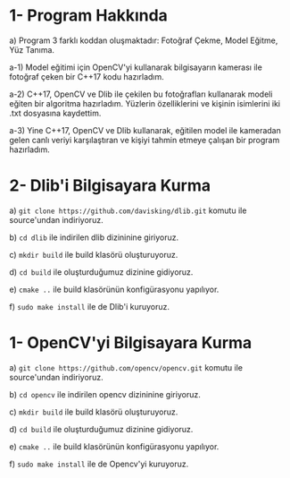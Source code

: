 # 1- Program Hakkında 

a) Program 3 farklı koddan oluşmaktadır: Fotoğraf Çekme, Model Eğitme, Yüz Tanıma.

a-1) Model eğitimi için OpenCV'yi kullanarak bilgisayarın kamerası ile fotoğraf çeken bir C++17 kodu hazırladım.

a-2) C++17, OpenCV ve Dlib ile çekilen bu fotoğrafları kullanarak modeli eğiten bir algoritma hazırladım. Yüzlerin özelliklerini ve kişinin isimlerini iki .txt dosyasına kaydettim.

a-3) Yine C++17, OpenCV ve Dlib kullanarak, eğitilen model ile kameradan gelen canlı veriyi karşılaştıran ve kişiyi tahmin etmeye çalışan bir program hazırladım.

#  2- Dlib'i Bilgisayara Kurma

a) `git clone https://github.com/davisking/dlib.git` komutu ile source'undan indiriyoruz.

b) `cd dlib` ile indirilen dlib dizininine giriyoruz.

c) `mkdir build` ile build klasörü oluşturuyoruz.

d) `cd build` ile oluşturduğumuz dizinine gidiyoruz.

e) `cmake ..` ile build klasörünün konfigürasyonu yapılıyor.

f) `sudo make install` ile de Dlib'i kuruyoruz.

# 1- OpenCV'yi Bilgisayara Kurma

a) `git clone https://github.com/opencv/opencv.git` komutu ile source'undan indiriyoruz.

b) `cd opencv` ile indirilen opencv dizininine giriyoruz.

c) `mkdir build` ile build klasörü oluşturuyoruz.

d) `cd build` ile oluşturduğumuz dizinine gidiyoruz.

e) `cmake ..` ile build klasörünün konfigürasyonu yapılıyor.

f) `sudo make install` ile de Opencv'yi kuruyoruz.
